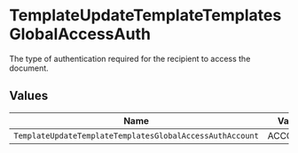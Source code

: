 # TemplateUpdateTemplateTemplatesGlobalAccessAuth

The type of authentication required for the recipient to access the document.


## Values

| Name                                                     | Value                                                    |
| -------------------------------------------------------- | -------------------------------------------------------- |
| `TemplateUpdateTemplateTemplatesGlobalAccessAuthAccount` | ACCOUNT                                                  |